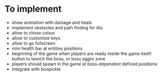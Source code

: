 # To implement

- show animation with damage and heals
- implement obstacles and path finding for AIs
- allow to chose colour
- allow to customize keys
- allow to go fullscreen
- mini health bar at entities positions
- beginning of the game when players are ready inside the game itself: button to launch the boss, or boss aggro zone
- players should spawn in the game at boss-dependent defined positions
- integrate with boopickle
